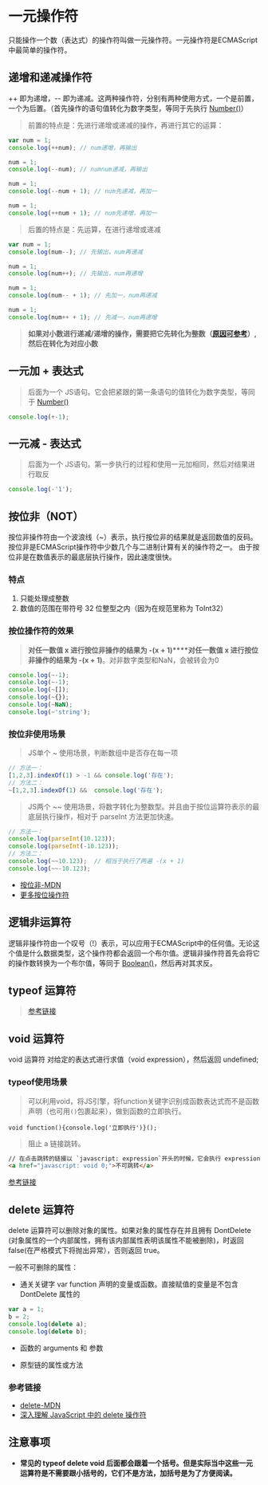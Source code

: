 # 一元操作符

只能操作一个数（表达式）的操作符叫做一元操作符。一元操作符是ECMAScript中最简单的操作符。
<!-- toc -->

## 递增和递减操作符

++ 即为递增，-- 即为递减。这两种操作符，分别有两种使用方式，一个是前置，一个为后置。（首先操作的语句值转化为数字类型，等同于先执行 [Number()](http://localhost:4000/src/basic-concept/data-type/number.html#%E6%95%B0%E5%80%BC%E8%BD%AC%E6%8D%A2)）

> 前置的特点是：先进行递增或递减的操作，再进行其它的运算：

```javascript
var num = 1;
console.log(++num); // num递增，再输出

num = 1;
console.log(--num); // numnum递减，再输出

num = 1;
console.log(--num + 1); // num先递减，再加一

num = 1;
console.log(++num + 1); // num先递增，再加一
```

> 后置的特点是：先运算，在进行递增或递减

```javascript
var num = 1;
console.log(num--); // 先输出，num再递减

num = 1;
console.log(num++); // 先输出，num再递增

num = 1;
console.log(num-- + 1); // 先加一，num再递减

num = 1;
console.log(num++ + 1); // 先减一，num再递增
```

> **如果对小数进行递减/递增的操作，需要把它先转化为整数（[原因可参考](http://localhost:4000/src/basic-concept/data-type/number.html#%E6%B5%AE%E7%82%B9%E6%95%B0%E5%80%BC)）,然后在转化为对应小数**

## 一元加 + 表达式

> 后面为一个 JS语句。它会把紧跟的第一条语句的值转化为数字类型，等同于 [Number()](http://localhost:4000/src/basic-concept/data-type/number.html#%E6%95%B0%E5%80%BC%E8%BD%AC%E6%8D%A2)

```javascript
console.log(+-1);
```

## 一元减 - 表达式

> 后面为一个 JS语句。第一步执行的过程和使用一元加相同，然后对结果进行取反

```javascript
console.log(-'1');
```

## 按位非（NOT）

按位非操作符由一个波浪线（~）表示，执行按位非的结果就是返回数值的反码。按位非是ECMAScript操作符中少数几个与二进制计算有关的操作符之一。
由于按位非是在数值表示的最底层执行操作，因此速度很快。

### 特点

1. 只能处理成整数
2. 数值的范围在带符号 32 位整型之内（因为在规范里称为 ToInt32）

### 按位操作符的效果

> **对任一数值 x 进行按位非操作的结果为 -(x + 1)****对任一数值 x 进行按位非操作的结果为 -(x + 1)**。对非数字类型和NaN，会被转会为0

```javascript
console.log(~-1);
console.log(~-1);
console.log(~[]);
console.log(~{});
console.log(~NaN);
console.log(~'string');
```

### 按位非使用场景

> JS单个 ~ 使用场景，判断数组中是否存在每一项

```javascript
// 方法一：
[1,2,3].indexOf(1) > -1 && console.log('存在');
// 方法二：
~[1,2,3].indexOf(1) &&  console.log('存在');
```

> JS两个 ~~ 使用场景，将数字转化为整数型。并且由于按位运算符表示的最底层执行操作，相对于 parseInt 方法更加快速。

```javascript
// 方法一：
console.log(parseInt(10.123));
console.log(parseInt(-10.123));
// 方法二：
console.log(~~10.123);  // 相当于执行了两遍 -(x + 1)
console.log(~~-10.123);
```

* [按位非-MDN](https://developer.mozilla.org/zh-CN/docs/Web/JavaScript/Reference/Operators/Bitwise_Operators#Bitwise_NOT)
* [更多按位操作符](https://developer.mozilla.org/zh-CN/docs/Web/JavaScript/Reference/Operators/Bitwise_Operators)

## 逻辑非运算符

逻辑非操作符由一个叹号（!）表示，可以应用于ECMAScript中的任何值。无论这个值是什么数据类型，这个操作符都会返回一个布尔值。逻辑非操作符首先会将它的操作数转换为一个布尔值，等同于 [Boolean()](http://localhost:4000/src/basic-concept/data-type/boolean.html)，然后再对其求反。

## typeof 运算符

> [参考链接](http://localhost:4000/src/basic-concept/data-type/#typeof%E6%93%8D%E4%BD%9C%E7%AC%A6%EF%BC%88%E4%B8%80%E5%85%83%E6%93%8D%E4%BD%9C%E7%AC%A6%EF%BC%89)

## void 运算符

void 运算符 对给定的表达式进行求值（void expression），然后返回 undefined;

### typeof使用场景

> 可以利用void，将JS引擎，将function关键字识别成函数表达式而不是函数声明（也可用`()`包裹起来），做到函数的立即执行。

```javascriipt
void function(){console.log('立即执行')}();
```

> 阻止 a 链接跳转。

```html
// 在点击跳转的链接以 `javascript: expression`开头的时候，它会执行 expression。如果 expression 的值是一个字符串，它会以 expression 的值替换当前页面的内容。
<a href="javascript: void 0;">不可跳转</a>
```

[参考链接](https://developer.mozilla.org/zh-CN/docs/Web/JavaScript/Reference/Operators/void)

## delete 运算符

delete 运算符可以删除对象的属性。如果对象的属性存在并且拥有 DontDelete (对象属性的一个内部属性，拥有该内部属性表明该属性不能被删除)，时返回 false(在严格模式下将抛出异常），否则返回 true。

一般不可删除的属性：

* 通关关键字 var function 声明的变量或函数。直接赋值的变量是不包含 DontDelete 属性的

```javascript
var a = 1;
b = 2;
console.log(delete a);
console.log(delete b);
```

* 函数的 arguments 和 参数

* 原型链的属性或方法

### 参考链接

* [delete-MDN](https://developer.mozilla.org/zh-CN/docs/Web/JavaScript/Reference/Operators/delete)
* [深入理解 JavaScript 中的 delete 操作符](http://bubkoo.com/2014/01/23/deep-in-delete/)

## 注意事项

* **常见的 typeof delete void 后面都会跟着一个括号。但是实际当中这些一元运算符是不需要跟小括号的，它们不是方法，加括号是为了方便阅读。**